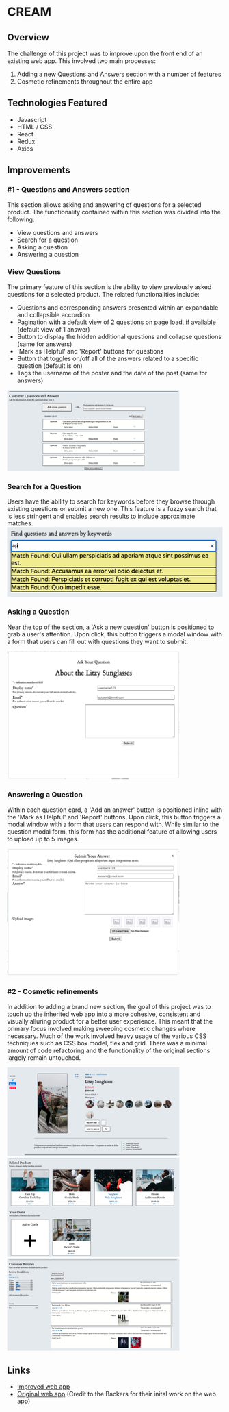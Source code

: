 # CREAM
## Overview
The challenge of this project was to improve upon the front end of an existing web app. This involved two main processes:
1. Adding a new Questions and Answers section with a number of features
2. Cosmetic refinements throughout the entire app

## Technologies Featured
- Javascript
- HTML / CSS
- React
- Redux
- Axios

## Improvements

### #1 - Questions and Answers section
This section allows asking and answering of questions for a selected product. The functionality contained within this section was divided into the following:
- View questions and answers
- Search for a question
- Asking a question
- Answering a question

### View Questions
The primary feature of this section is the ability to view previously asked questions for a selected product. The related functionalities include:
- Questions and corresponding answers presented within an expandable and collapsible accordion
- Pagination with a default view of 2 questions on page load, if available (default view of 1 answer)
- Button to display the hidden additional questions and collapse questions (same for answers)
- 'Mark as Helpful' and 'Report' buttons for questions
- Button that toggles on/off all of the answers related to a specific question (default is on)
- Tags the username of the poster and the date of the post (same for answers)
<img src="documentation/Accordion.png" width="80%" height="80%">


### Search for a Question
Users have the ability to search for keywords before they browse through existing questions or submit a new one. This feature is a fuzzy search that is less stringent and enables search results to include approximate matches.
![](documentation/Search.png)

### Asking a Question
Near the top of the section, a 'Ask a new question' button is positioned to grab a user's attention. Upon click, this button triggers a modal window with a form that users can fill out with questions they want to submit. 

<img src="documentation/QuestionModal.png" width="80%" height="50%">

### Answering a Question
Within each question card, a 'Add an answer' button is positioned inline with the 'Mark as Helpful' and 'Report' buttons. Upon click, this button triggers a modal window with a form that users can respond with. While similar to the question modal form, this form has the additional feature of allowing users to upload up to 5 images.

<img src="documentation/AnswerModal.png" width="80%" height="50%">

### #2 - Cosmetic refinements
In addition to adding a brand new section, the goal of this project was to touch up the inherited web app into a more cohesive, consistent and visually alluring product for a better user experience. This meant that the primary focus involved making sweeping cosmetic changes where necessary. Much of the work involved heavy usage of the various CSS techniques such as CSS box model, flex and grid. There was a minimal amount of code refactoring and the functionality of the original sections largely remain untouched.

<img src="documentation/ProductsScreen.png" width="80%" height="80%">
<img src="documentation/RelatedScreen.png" width="80%" height="80%">
<img src="documentation/ReviewsScreen.png" width="80%" height="80%">

## Links
- [Improved web app](http://3.15.172.126:3000/#11109)
- [Original web app](https://github.com/The-Backers/FEC) (Credit to the Backers for their inital work on the web app)
